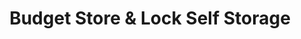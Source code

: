 ---
title: "Budget Store & Lock Self Storage"
url: /allentown/budget-store-and-lock-self-storage-south-4th-street/
shop: storage rental
---